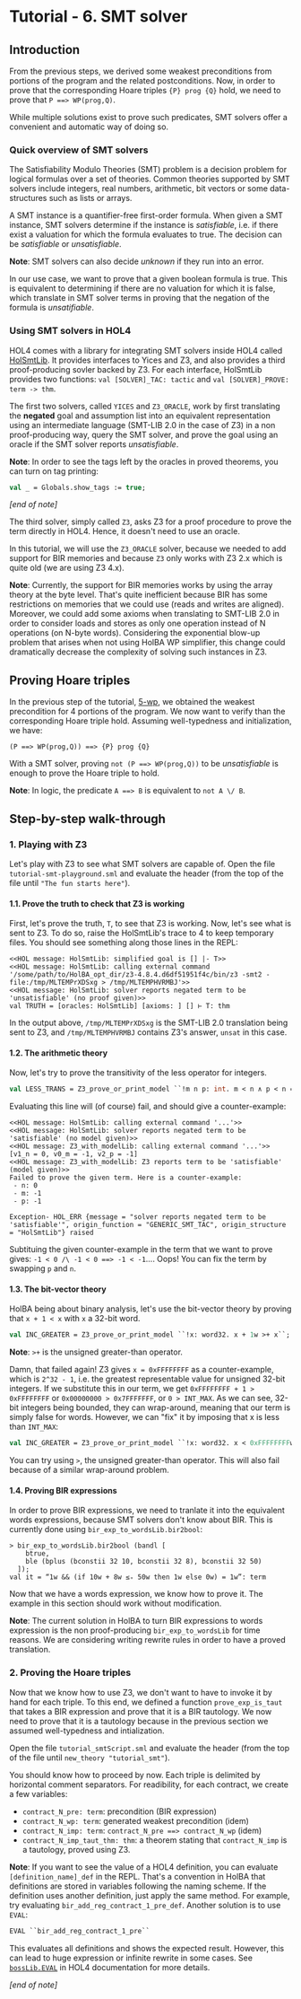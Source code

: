 # Tutorial - 6. SMT solver

## Introduction

From the previous steps, we derived some weakest preconditions from portions of the program and the related postconditions. Now, in order to prove that the corresponding Hoare triples `{P} prog {Q}` hold, we need to prove that `P ==> WP(prog,Q)`.

While multiple solutions exist to prove such predicates, SMT solvers offer a convenient and automatic way of doing so.

### Quick overview of SMT solvers

The Satisfiability Modulo Theories (SMT) problem is a decision problem for logical formulas over a set of theories. Common theories supported by SMT solvers include integers, real numbers, arithmetic, bit vectors or some data-structures such as lists or arrays.

A SMT instance is a quantifier-free first-order formula. When given a SMT instance, SMT solvers determine if the instance is _satisfiable_, i.e. if there exist a valuation for which the formula evaluates to true. The decision can be _satisfiable_ or _unsatisfiable_.

**Note**: SMT solvers can also decide _unknown_ if they run into an error.

In our use case, we want to prove that a given boolean formula is true. This is equivalent to determining if there are no valuation for which it is false, which translate in SMT solver terms in proving that the negation of the formula is _unsatifiable_.

### Using SMT solvers in HOL4

HOL4 comes with a library for integrating SMT solvers inside HOL4 called [HolSmtLib](https://github.com/HOL-Theorem-Prover/HOL/blob/kananaskis-12/src/HolSmt/HolSmtLib.sig). It provides interfaces to Yices and Z3, and also provides a third proof-producing sovler backed by Z3. For each interface, HolSmtLib provides two functions: `val [SOLVER]_TAC: tactic` and `val [SOLVER]_PROVE: term -> thm`.

The first two solvers, called `YICES` and `Z3_ORACLE`, work by first translating the **negated** goal and assumption list into an equivalent representation using an intermediate language (SMT-LIB 2.0 in the case of Z3) in a non proof-producing way, query the SMT solver, and prove the goal using an oracle if the SMT solver reports _unsatisfiable_.

**Note**: In order to see the tags left by the oracles in proved theorems, you can turn on tag printing: 

```sml
val _ = Globals.show_tags := true;
```

_[end of note]_

The third solver, simply called `Z3`, asks Z3 for a proof procedure to prove the term directly in HOL4. Hence, it doesn't need to use an oracle.

In this tutorial, we will use the `Z3_ORACLE` solver, because we needed to add support for BIR memories and because `Z3` only works with Z3 2.x which is quite old (we are using Z3 4.x).

**Note**: Currently, the support for BIR memories works by using the array theory at the byte level. That's quite inefficient because BIR has some restrictions on memories that we could use (reads and writes are aligned). Moreover, we could add some axioms when translating to SMT-LIB 2.0 in order to consider loads and stores as only one operation instead of N operations (on N-byte words). Considering the exponential blow-up problem that arises when not using HolBA WP simplifier, this change could dramatically decrease the complexity of solving such instances in Z3.

## Proving Hoare triples

In the previous step of the tutorial, [5-wp](../5-wp), we obtained the weakest precondition for 4 portions of the program. We now want to verify than the corresponding Hoare triple hold. Assuming well-typedness and initialization, we have:

```
(P ==> WP(prog,Q)) ==> {P} prog {Q}
```

With a SMT solver, proving `not (P ==> WP(prog,Q))` to be _unsatisfiable_ is enough to prove the Hoare triple to hold.

**Note**: In logic, the predicate `A ==> B` is equivalent to `not A \/ B`.

## Step-by-step walk-through

### 1. Playing with Z3

Let's play with Z3 to see what SMT solvers are capable of. Open the file `tutorial-smt-playground.sml` and evaluate the header (from the top of the file until `"The fun starts here"`).

#### 1.1. Prove the truth to check that Z3 is working

First, let's prove the truth, ``T``, to see that Z3 is working. Now, let's see what is sent to Z3. To do so, raise the HolSmtLib's trace to 4 to keep temporary files. You should see something along those lines in the REPL:

```
<<HOL message: HolSmtLib: simplified goal is [] |- T>>
<<HOL message: HolSmtLib: calling external command '/some/path/to/HolBA_opt_dir/z3-4.8.4.d6df51951f4c/bin/z3 -smt2 -file:/tmp/MLTEMPrXDSxg > /tmp/MLTEMPHVRMBJ'>>
<<HOL message: HolSmtLib: solver reports negated term to be 'unsatisfiable' (no proof given)>>
val TRUTH = [oracles: HolSmtLib] [axioms: ] [] ⊢ T: thm
```

In the output above, `/tmp/MLTEMPrXDSxg` is the SMT-LIB 2.0 translation being sent to Z3, and `/tmp/MLTEMPHVRMBJ` contains Z3's answer, `unsat` in this case.

#### 1.2. The arithmetic theory

Now, let's try to prove the transitivity of the less operator for integers.

```sml
val LESS_TRANS = Z3_prove_or_print_model ``!m n p: int. m < n ∧ p < n ==> m < p``;
```

Evaluating this line will (of course) fail, and should give a counter-example:

```
<<HOL message: HolSmtLib: calling external command '...'>>
<<HOL message: HolSmtLib: solver reports negated term to be 'satisfiable' (no model given)>>
<<HOL message: Z3_with_modelLib: calling external command '...'>>
[v1_n = 0, v0_m = -1, v2_p = -1]
<<HOL message: Z3_with_modelLib: Z3 reports term to be 'satisfiable' (model given)>>
Failed to prove the given term. Here is a counter-example:
 - n: 0
 - m: -1
 - p: -1

Exception- HOL_ERR {message = "solver reports negated term to be 'satisfiable'", origin_function = "GENERIC_SMT_TAC", origin_structure = "HolSmtLib"} raised
```

Subtituing the given counter-example in the term that we want to prove gives: `-1 < 0 /\ -1 < 0 ==> -1 < -1`.... Oops! You can fix the term by swapping `p` and `n`.

#### 1.3. The bit-vector theory

HolBA being about binary analysis, let's use the bit-vector theory by proving that `x + 1 < x` with `x` a 32-bit word.

```sml
val INC_GREATER = Z3_prove_or_print_model ``!x: word32. x + 1w >+ x``;
```

**Note**: `>+` is the unsigned greater-than operator.

Damn, that failed again! Z3 gives `x = 0xFFFFFFFF` as a counter-example, which is 
`2^32 - 1`, i.e. the greatest representable value for unsigned 32-bit integers. If we substitute this in our term, we get `0xFFFFFFFF + 1 > 0xFFFFFFFF` or `0x00000000 > 0x7FFFFFFF`, or `0 > INT_MAX`. As we can see, 32-bit integers being bounded, they can wrap-around, meaning that our term is simply false for words. However, we can "fix" it by imposing that x is less than `INT_MAX`:

```sml
val INC_GREATER = Z3_prove_or_print_model ``!x: word32. x < 0xFFFFFFFFw ==> x + 1w >+ x``;
```

You can try using `>`, the unsigned greater-than operator. This will also fail because of a similar wrap-around problem.

#### 1.4. Proving BIR expressions

In order to prove BIR expressions, we need to tranlate it into the equivalent words expressions, because SMT solvers don't know about BIR. This is currently done using `bir_exp_to_wordsLib.bir2bool`:

```
> bir_exp_to_wordsLib.bir2bool (bandl [
    btrue,
    ble (bplus (bconstii 32 10, bconstii 32 8), bconstii 32 50)
  ]);
val it = “1w && (if 10w + 8w ≤₊ 50w then 1w else 0w) = 1w”: term
```

Now that we have a words expression, we know how to prove it. The example in this section should work without modification.

**Note**: The current solution in HolBA to turn BIR expressions to words expression is the non proof-producing `bir_exp_to_wordsLib` for time reasons. We are considering writing rewrite rules in order to have a proved translation.

### 2. Proving the Hoare triples

Now that we know how to use Z3, we don't want to have to invoke it by hand for each triple. To this end, we defined a function `prove_exp_is_taut` that takes a BIR expression and prove that it is a BIR tautology. We now need to prove that it is a tautology because in the previous section we assumed well-typedness and intialization.

Open the file `tutorial_smtScript.sml` and evaluate the header (from the top of the file until `new_theory "tutorial_smt"`).

You should know how to proceed by now. Each triple is delimited by horizontal comment separators. For readibility, for each contract, we create a few variables:

* `contract_N_pre: term`: precondition (BIR expression)
* `contract_N_wp: term`: generated weakest precondition (idem)
* `contract_N_imp: term`: `contract_N_pre ==> contract_N_wp` (idem)
* `contract_N_imp_taut_thm: thm`: a theorem stating that `contract_N_imp` is a tautology, proved using Z3.

**Note**: If you want to see the value of a HOL4 definition, you can evaluate `[definition_name]_def` in the REPL. That's a convention in HolBA that definitions are stored in variables following the naming scheme. If the definition uses another definition, just apply the same method. For example, try evaluating `bir_add_reg_contract_1_pre_def`. Another solution is to use `EVAL`:

```sml
EVAL ``bir_add_reg_contract_1_pre``
```

This evaluates all definitions and shows the expected result. However, this can lead to huge expression or infinite rewrite in some cases. See [`bossLib.EVAL`](https://hol-theorem-prover.org/kananaskis-12-helpdocs/help/Docfiles/HTML/bossLib.EVAL.html) in HOL4 documentation for more details.

_[end of note]_

